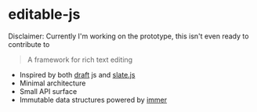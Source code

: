 # editable-js

Disclaimer: Currently I'm working on the prototype, this isn't even ready to contribute to

> A framework for rich text editing

- Inspired by both [draft](https://draftjs.org) js and [slate.js](https://slatejs.org)
- Minimal architecture
- Small API surface
- Immutable data structures powered by [immer](https://github.com/mweststrate/immer)
